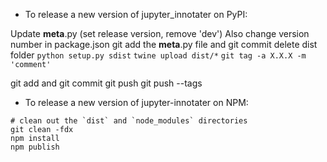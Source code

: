 - To release a new version of jupyter_innotater on PyPI:

Update __meta__.py (set release version, remove 'dev')
Also change version number in package.json
git add the __meta__.py file and git commit
delete dist folder
`python setup.py sdist`
`twine upload dist/*`
`git tag -a X.X.X -m 'comment'`

git add and git commit
git push
git push --tags


- To release a new version of jupyter-innotater on NPM:

```
# clean out the `dist` and `node_modules` directories
git clean -fdx
npm install
npm publish
```